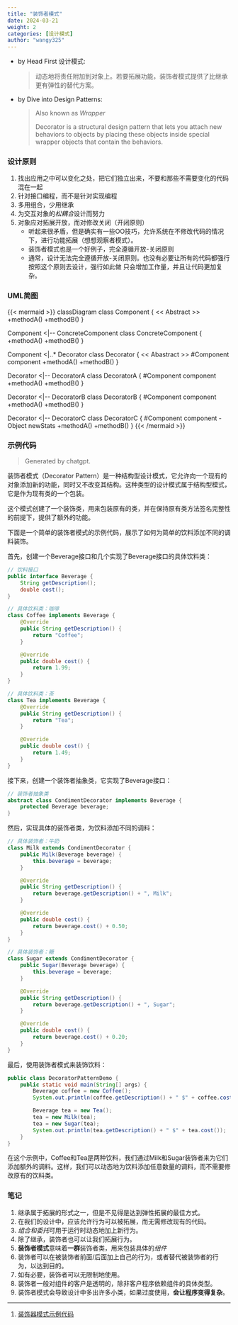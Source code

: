 ```yaml
---
title: "装饰者模式"
date: 2024-03-21
weight: 2
categories: [设计模式]
author: "wangy325"
---
```


- by Head First 设计模式:
  > 动态地将责任附加到对象上。若要拓展功能，装饰者模式提供了比继承更有弹性的替代方案。

- by Dive into Design Patterns:
  > Also known as *Wrapper*
  >
  > Decorator is a structural design pattern that lets you attach new behaviors
    to objects by placing these objects inside special wrapper objects that
    contain the behaviors.

    <!--more-->

### 设计原则

1. 找出应用之中可以变化之处，把它们独立出来，不要和那些不需要变化的代码混在一起
2. 针对接口编程，而不是针对实现编程
3. 多用组合，少用继承
4. 为交互对象的*松耦合*设计而努力
5. 对象应对拓展开放，而对修改关闭（开闭原则）
   - 听起来很矛盾，但是确实有一些OO技巧，允许系统在不修改代码的情况下，进行功能拓展（想想观察者模式）。
   - 装饰者模式也是一个好例子，完全遵循开放-关闭原则
   - 通常，设计无法完全遵循开放-关闭原则。也没有必要让所有的代码都强行按照这个原则去设计，强行如此做
     只会增加工作量，并且让代码更加复杂。

### UML简图

{{< mermaid >}}
classDiagram
class Component {
  << Abstract >>
  +methodA()
  +methodB()
}

Component <|-- ConcreteComponent
class ConcreteComponent {
  +methodA()
  +methodB()
}

Component <|..* Decorator
class Decorator {
  << Abastract >>
  #Component component
  +methodA()
  +methodB()
}

Decorator <|-- DecoratorA
class DecoratorA {
  #Component component
  +methodA()
  +methodB()
}

Decorator <|-- DecoratorB
class DecoratorB {
  #Component component
  +methodA()
  +methodB()
}

Decorator <|-- DecoratorC
class DecoratorC {
  #Component component
  -Object newStats
  +methodA()
  +methodB()
}
{{< /mermaid >}}

### 示例代码

> Generated by chatgpt.

装饰者模式（Decorator Pattern）是一种结构型设计模式，它允许向一个现有的对象添加新的功能，同时又不改变其结构。这种类型的设计模式属于结构型模式，它是作为现有类的一个包装。

这个模式创建了一个装饰类，用来包装原有的类，并在保持原有类方法签名完整性的前提下，提供了额外的功能。

下面是一个简单的装饰者模式的示例代码，展示了如何为简单的饮料添加不同的调料装饰。

首先，创建一个Beverage接口和几个实现了Beverage接口的具体饮料类：

```java
// 饮料接口
public interface Beverage {
    String getDescription();
    double cost();
}

// 具体饮料类：咖啡
class Coffee implements Beverage {
    @Override
    public String getDescription() {
        return "Coffee";
    }

    @Override
    public double cost() {
        return 1.99;
    }
}

// 具体饮料类：茶
class Tea implements Beverage {
    @Override
    public String getDescription() {
        return "Tea";
    }

    @Override
    public double cost() {
        return 1.49;
    }
}
```

接下来，创建一个装饰者抽象类，它实现了Beverage接口：

```java
// 装饰者抽象类
abstract class CondimentDecorator implements Beverage {
    protected Beverage beverage;
}
```

然后，实现具体的装饰者类，为饮料添加不同的调料：

```java
// 具体装饰者：牛奶
class Milk extends CondimentDecorator {
    public Milk(Beverage beverage) {
        this.beverage = beverage;
    }

    @Override
    public String getDescription() {
        return beverage.getDescription() + ", Milk";
    }

    @Override
    public double cost() {
        return beverage.cost() + 0.50;
    }
}

// 具体装饰者：糖
class Sugar extends CondimentDecorator {
    public Sugar(Beverage beverage) {
        this.beverage = beverage;
    }

    @Override
    public String getDescription() {
        return beverage.getDescription() + ", Sugar";
    }

    @Override
    public double cost() {
        return beverage.cost() + 0.20;
    }
}
```

最后，使用装饰者模式来装饰饮料：

```java
public class DecoratorPatternDemo {
    public static void main(String[] args) {
        Beverage coffee = new Coffee();
        System.out.println(coffee.getDescription() + " $" + coffee.cost());

        Beverage tea = new Tea();
        tea = new Milk(tea);
        tea = new Sugar(tea);
        System.out.println(tea.getDescription() + " $" + tea.cost());
    }
}
```

在这个示例中，Coffee和Tea是两种饮料，我们通过Milk和Sugar装饰者来为它们添加额外的调料。这样，我们可以动态地为饮料添加任意数量的调料，而不需要修改原有的饮料类。

### 笔记

1. 继承属于拓展的形式之一，但是不见得是达到弹性拓展的最佳方式。
2. 在我们的设计中，应该允许行为可以被拓展，而无需修改现有的代码。
3. *组合和委托*可用于运行时动态地加上新行为。
4. 除了继承，装饰者也可以让我们拓展行为。
5. **装饰者模式**意味着**一群**装饰者类，用来包装具体的*组件*
6. 装饰者可以在被装饰者前面/后面加上自己的行为，或者替代被装饰者的行为，以达到目的。
7. 如有必要，装饰者可以无限制地使用。
8. 装饰者一般对组件的客户是透明的，除非客户程序依赖组件的具体类型。
9. 装饰者模式会导致设计中多出许多小类，如果过度使用，**会让程序变得复杂**。

---

1. [装饰器模式示例代码](https://github.com/wangy325/java-review/blob/d6d740b5a9b5de3f7d64579288b1b8c96c8b8da5/src/main/java/com/wangy/designpattern/structure/decorator)
